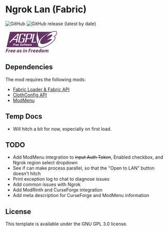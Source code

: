 # Ngrok Lan (Fabric)
![GitHub](https://img.shields.io/github/license/Alujjdnd/Ngrok-Lan)
![GitHub release (latest by date)](https://img.shields.io/github/v/release/Alujjdnd/Ngrok-Lan)

![AGPL V3](https://raw.githubusercontent.com/Alujjdnd/Ngrok-LAN/main/docs/assets/AGPL-v3.png)

## Dependencies
The mod requires the following mods:
- [Fabric Loader & Fabric API](https://fabricmc.net/)
- [ClothConfig API](https://www.curseforge.com/minecraft/mc-mods/cloth-config)
- [ModMenu](https://www.curseforge.com/minecraft/mc-mods/modmenu)

## Temp Docs
- Will hitch a bit for now, especially on first load.

## TODO
- Add ModMenu integration to ~~input Auth Token~~, Enabled checkbox, and Ngrok region select dropdown
- See if can make process parallel, so that the "Open to LAN" button doesn't 
hitch
- Print exception log to chat to diagnose issues
- Add common issues with Ngrok
- Add ModRinth and CurseForge integration
- Add meta description for CurseForge and ModMenu information

## License
This template is available under the GNU GPL 3.0 license.
